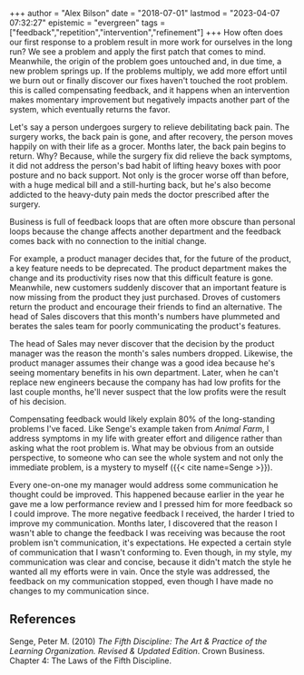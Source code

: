 +++
author = "Alex Bilson"
date = "2018-07-01"
lastmod = "2023-04-07 07:32:27"
epistemic = "evergreen"
tags = ["feedback","repetition","intervention","refinement"]
+++
How often does our first response to a problem result in more work for ourselves in the long run? We see a problem and apply the first patch that comes to mind. Meanwhile, the origin of the problem goes untouched and, in due time, a new problem springs up. If the problems multiply, we add more effort until we burn out or finally discover our fixes haven't touched the root problem. this is called compensating feedback, and it happens when an intervention makes momentary improvement but negatively impacts another part of the system, which eventually returns the favor.

Let's say a person undergoes surgery to relieve debilitating back pain. The surgery works, the back pain is gone, and after recovery, the person moves happily on with their life as a grocer. Months later, the back pain begins to return. Why? Because, while the surgery fix did relieve the back symptoms, it did not address the person's bad habit of lifting heavy boxes with poor posture and no back support. Not only is the grocer worse off than before, with a huge medical bill and a still-hurting back, but he's also become addicted to the heavy-duty pain meds the doctor prescribed after the surgery.

Business is full of feedback loops that are often more obscure than personal loops because the change affects another department and the feedback comes back with no connection to the initial change.

For example, a product manager decides that, for the future of the product, a key feature needs to be deprecated. The product department makes the change and its productivity rises now that this difficult feature is gone. Meanwhile, new customers suddenly discover that an important feature is now missing from the product they just purchased. Droves of customers return the product and encourage their friends to find an alternative. The head of Sales discovers that this month's numbers have plummeted and berates the sales team for poorly communicating the product's features.

The head of Sales may never discover that the decision by the product manager was the reason the month's sales numbers dropped. Likewise, the product manager assumes their change was a good idea because he's seeing momentary benefits in his own department. Later, when he can't replace new engineers because the company has had low profits for the last couple months, he'll never suspect that the low profits were the result of his decision.

Compensating feedback would likely explain 80% of the long-standing problems I've faced. Like Senge's example taken from _Animal Farm_, I address symptoms in my life with greater effort and diligence rather than asking what the root problem is. What may be obvious from an outside perspective, to someone who can see the whole system and not only the immediate problem, is a mystery to myself ({{< cite name=Senge >}}).

Every one-on-one my manager would address some communication he thought could be improved. This happened because earlier in the year he gave me a low performance review and I pressed him for more feedback so I could improve. The more negative feedback I received, the harder I tried to improve my communication. Months later, I discovered that the reason I wasn't able to change the feedback I was receiving was because the root problem isn't communication, it's expectations. He expected a certain style of communication that I wasn't conforming to. Even though, in my style, my communication was clear and concise, because it didn't match the style he wanted all my efforts were in vain. Once the style was addressed, the feedback on my communication stopped, even though I have made no changes to my communication since.

## References

Senge, Peter M. (2010) _The Fifth Discipline: The Art & Practice of the Learning Organization. Revised & Updated Edition_. Crown Business. Chapter 4: The Laws of the Fifth Discipline.

